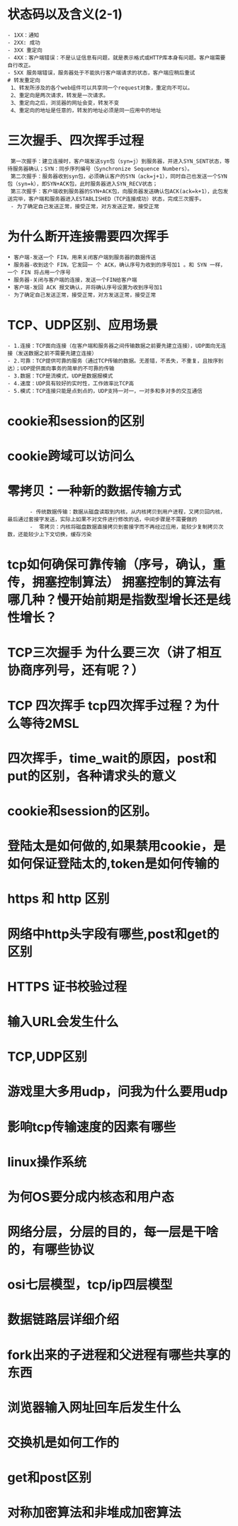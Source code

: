 # 状态码以及含义(2-1)
    - 1XX：通知
    - 2XX: 成功
    - 3XX 重定向
    - 4XX：客户端错误：不是认证信息有问题，就是表示格式或HTTP库本身有问题。客户端需要自行改正。
    - 5XX 服务端错误，服务器处于不能执行客户端请求的状态，客户端应稍后重试
    # 转发重定向
     1、转发所涉及的各个web组件可以共享同一个request对象，重定向不可以。
     2、重定向是两次请求，转发是一次请求。
     3、重定向之后，浏览器的网址会变，转发不变
     4、重定向的地址是任意的，转发的地址必须是同一应用中的地址
# 三次握手、四次挥手过程
     第一次握手：建立连接时，客户端发送syn包（syn=j）到服务器，并进入SYN_SENT状态，等待服务器确认；SYN：同步序列编号（Synchronize Sequence Numbers）。
     第二次握手：服务器收到syn包，必须确认客户的SYN（ack=j+1），同时自己也发送一个SYN包（syn=k），即SYN+ACK包，此时服务器进入SYN_RECV状态；
     第三次握手：客户端收到服务器的SYN+ACK包，向服务器发送确认包ACK(ack=k+1），此包发送完毕，客户端和服务器进入ESTABLISHED（TCP连接成功）状态，完成三次握手。
     - 为了确定自己发送正常，接受正常，对方发送正常，接受正常

# 为什么断开连接需要四次挥手
    • 客户端-发送一个 FIN，用来关闭客户端到服务器的数据传送
    • 服务器-收到这个 FIN，它发回一 个 ACK，确认序号为收到的序号加1 。和 SYN 一样，一个 FIN 将占用一个序号
    • 服务器-关闭与客户端的连接，发送一个FIN给客户端
    • 客户端-发回 ACK 报文确认，并将确认序号设置为收到序号加1
    - 为了确定自己发送正常，接受正常，对方发送正常，接受正常
# TCP、UDP区别、应用场景
    - 1.连接：TCP面向连接（在客户端和服务器之间传输数据之前要先建立连接），UDP面向无连接（发送数据之前不需要先建立连接）
    - 2.可靠：TCP提供可靠的服务（通过TCP传输的数据。无差错，不丢失，不重复，且按序到达）；UDP提供面向事务的简单的不可靠的传输
    - 3.数据：TCP是流模式，UDP是数据报模式
    - 4.速度：UDP具有较好的实时性，工作效率比TCP高
    - 5.模式：TCP连接只能是点到点的，UDP支持一对一，一对多和多对多的交互通信
# cookie和session的区别

# cookie跨域可以访问么
# 零拷贝：一种新的数据传输方式
           - 传统数据传输：数据从磁盘读取到内核，从内核拷贝到用户进程，又拷贝回内核，最后通过套接字发送，实际上如果不对文件进行修改的话，中间步骤是不需要做的
           -  零拷贝：内核将磁盘数据直接拷贝到套接字而不再经过应用，能较少复制拷贝次数，还能较少上下文切换，缓存污染
    
# tcp如何确保可靠传输（序号，确认，重传，拥塞控制算法）  拥塞控制的算法有哪几种？慢开始前期是指数型增长还是线性增长？
# TCP三次握手 为什么要三次（讲了相互协商序列号，还有呢？）
# TCP 四次挥手 tcp四次挥手过程？为什么等待2MSL
# 四次挥手，time_wait的原因，post和put的区别，各种请求头的意义

# cookie和session的区别。
# 登陆太是如何做的,如果禁用cookie，是如何保证登陆太的,token是如何传输的

# https 和 http 区别
# 网络中http头字段有哪些,post和get的区别
# HTTPS 证书校验过程

# 输入URL会发生什么

# TCP,UDP区别
# 游戏里大多用udp，问我为什么要用udp
# 影响tcp传输速度的因素有哪些
# linux操作系统

# 为何OS要分成内核态和用户态

# 网络分层，分层的目的，每一层是干啥的，有哪些协议
# osi七层模型，tcp/ip四层模型
# 数据链路层详细介绍
# fork出来的子进程和父进程有哪些共享的东西

# 浏览器输入网址回车后发生什么

# 交换机是如何工作的

# get和post区别


# 对称加密算法和非堆成加密算法